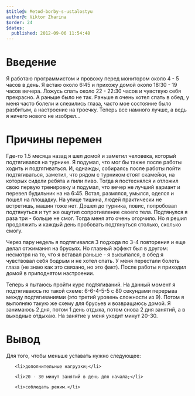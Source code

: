 ```yaml
---
$title@: Metod-borby-s-ustalostyu
author@: Viktor Zharina
$order: 24
$dates:
  published: 2012-09-06 11:54:48
---
```

<h1>Введение</h1>

Я работаю программистом и провожу перед монитором около 4 - 5 часов в день. Я встаю около 6:45 и прихожу домой около 18:30 - 19 часов вечера. Ложусь спать около 22 - 22:30 часов и чувствую себя прекрасно. А раньше было не так. Раньше я очень хотел спать в обед, у меня часто болели и слезились глаза, часто мое состояние было разбитым, а настроение на троечку. Теперь все намного лучше, а ведь я ничего нового не изобрел...



<h1>Причины перемен</h1>

Где-то 1.5 месяца назад я шел домой и заметил человека, который подтягивался на турнике. Я подумал, что мог бы также после работы ходить и подтягиваться. И, однажды, собираясь после работы пойти подтягиваться, заметил, что рядом с турником стоят скамейки, на которых сидели ребята и пили пиво. Тогда я постеснялся и отложил свою первую тренировку и подумал, что вечер не лучший вариант и перевел будильник на на 6:45. Встал, размялся, умылся, оделся и пошел на площадку. На улице тишина, людей практически не встретишь, машин тоже нет. Дошел до турника, повис, попробовал подтянуться и тут же ощутил сопротивление своего тела. Подтянулся я раза три - больше не смог. Тогда меня это очень огорчило. Но я решил продолжить и каждый день пробовать подтянуться столько, сколько смогу. 

Через пару недель я подтягивался 3 подхода по 3-4 повторения и еще делал отжимания на брусьях. Но главный эффект был в другом: несмотря на то, что я вставал раньше - я высыпался, в обед я чувствовал себя бодрым и не хотел спать. У меня перестали болеть глаза (не знаю как это связано, но это факт). После работы я приходил домой в приподнятом настроении. 

Теперь я пытаюсь пройти курс подтягиваний. На данный момент я подтягиваюсь по такой схеме: 6-6-4-5-5 с 80 секундами перерыва между подтягиваниями (это третий уровень сложности из 9). Потом я выполняю такую же схему для брусьев и возвращаюсь домой. Я занимаюсь 2 дня, потом 1 день отдыха, потом снова 2 дня занятий, а в выходные отдыхаю. На занятие у меня уходит минут 20-30.



<h1>Вывод</h1>

Для того, чтобы меньше уставать нужно следующее: 

<ul>

	<li>дополнительные нагрузки;</li>

	<li>20 - 30 минут занятий в день для начала;</li>

	<li>соблюдать режим.</li>

</ul>
